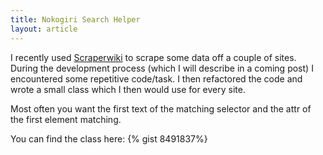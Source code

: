 ```yaml
---
title: Nokogiri Search Helper
layout: article
---
```

I recently used [Scraperwiki](www.scraperwiki.com) to scrape some data off a couple of sites.  
During the development process (which I will describe in a coming post) I encountered some repetitive code/task. I then refactored the code and wrote a small class which I then would use for every site.  


Most often you want the first text of the matching selector and the attr of the first element matching.

You can find the class here: 
{% gist 8491837%}
